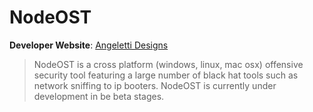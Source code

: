 # NodeOST

**Developer Website**: [Angeletti Designs](https://angelettidesigns.github.io/)

> NodeOST is a cross platform (windows, linux, mac osx) offensive security tool featuring a large number of black hat tools such as network sniffing to ip booters. NodeOST is currently under development in be beta stages.
